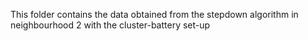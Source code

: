 This folder contains the data obtained from the stepdown algorithm in neighbourhood 2 with the cluster-battery set-up
